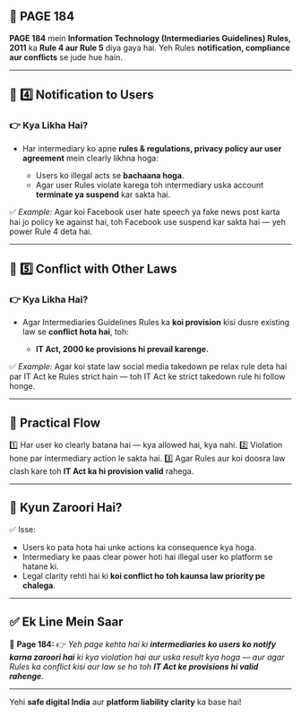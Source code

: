 ## 📄 **PAGE 184**

**PAGE 184** mein **Information Technology (Intermediaries Guidelines) Rules, 2011** ka **Rule 4 aur Rule 5** diya gaya hai.
Yeh Rules **notification, compliance aur conflicts** se jude hue hain.

---

## 🔹 **4️⃣ Notification to Users**

### 👉 Kya Likha Hai?

* Har intermediary ko apne **rules & regulations, privacy policy aur user agreement** mein clearly likhna hoga:

  * Users ko illegal acts se **bachaana hoga**.
  * Agar user Rules violate karega toh intermediary uska account **terminate ya suspend** kar sakta hai.

✅ *Example:* Agar koi Facebook user hate speech ya fake news post karta hai jo policy ke against hai, toh Facebook use suspend kar sakta hai — yeh power Rule 4 deta hai.

---

## 🔹 **5️⃣ Conflict with Other Laws**

### 👉 Kya Likha Hai?

* Agar Intermediaries Guidelines Rules ka **koi provision** kisi dusre existing law se **conflict hota hai**, toh:

  * **IT Act, 2000 ke provisions hi prevail karenge.**

✅ *Example:* Agar koi state law social media takedown pe relax rule deta hai par IT Act ke Rules strict hain — toh IT Act ke strict takedown rule hi follow honge.

---

## 🧩 **Practical Flow**

1️⃣ Har user ko clearly batana hai — kya allowed hai, kya nahi.
2️⃣ Violation hone par intermediary action le sakta hai.
3️⃣ Agar Rules aur koi doosra law clash kare toh **IT Act ka hi provision valid** rahega.

---

## 🔹 **Kyun Zaroori Hai?**

✅ Isse:

* Users ko pata hota hai unke actions ka consequence kya hoga.
* Intermediary ke paas clear power hoti hai illegal user ko platform se hatane ki.
* Legal clarity rehti hai ki **koi conflict ho toh kaunsa law priority pe chalega**.

---

## ✅ **Ek Line Mein Saar**

📌 **Page 184:**
👉 *Yeh page kehta hai ki **intermediaries ko users ko notify karna zaroori hai** ki kya violation hai aur uska result kya hoga — aur agar Rules ka conflict kisi aur law se ho toh **IT Act ke provisions hi valid rahenge**.*

---

Yehi **safe digital India** aur **platform liability clarity** ka base hai!
